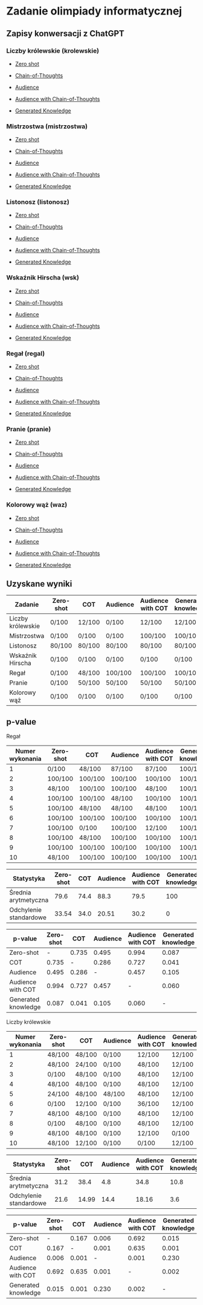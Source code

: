 # Zadanie olimpiady informatycznej

## Zapisy konwersacji z ChatGPT

### Liczby królewskie (krolewskie)

* [Zero shot](https://chat.openai.com/share/0e48a53f-1f03-44d2-a57c-d604a041e499)

* [Chain-of-Thoughts](https://chat.openai.com/share/351d304e-c711-41b8-a1d0-ffeb7493335f)

* [Audience](https://chat.openai.com/share/034674c9-fe98-4288-bf44-3e222cc6b7e6)

* [Audience with Chain-of-Thoughts](https://chat.openai.com/share/a4df69ce-5b43-4e97-8db8-15ed75b66bdb)

* [Generated Knowledge](https://chat.openai.com/share/eeb262f1-d2bd-4cd9-b535-1ff6c20ec9a6)

### Mistrzostwa (mistrzostwa)

* [Zero shot](https://chat.openai.com/share/43acabc4-cfad-453e-92a0-1f59540cd9e3)

* [Chain-of-Thoughts](https://chat.openai.com/share/4be93da9-b68b-46a3-a889-5ce5d67c241e)

* [Audience](https://chat.openai.com/share/750ff2fd-8158-4550-96f4-a56bde37193c)

* [Audience with Chain-of-Thoughts](https://chat.openai.com/share/92c57289-174e-4323-b46e-bed38f4e45e2)

* [Generated Knowledge](https://chat.openai.com/share/6d9a5a77-b8bb-4585-81ae-fb53711c3a14)

### Listonosz (listonosz)

* [Zero shot](https://chat.openai.com/share/8b5af078-41d8-40f7-9715-d1a17eef97b3)

* [Chain-of-Thoughts](https://chat.openai.com/share/0f7e7e4e-6d0b-49bb-ba1e-620dacb67d8f)

* [Audience](https://chat.openai.com/share/7a25cbe1-5b27-48b2-8f51-441faa0afbb6)

* [Audience with Chain-of-Thoughts](https://chat.openai.com/share/101cb783-d2d0-4e0c-96e1-4a31e798afe7)

* [Generated Knowledge](https://chat.openai.com/share/a4a43ed8-3be5-4b7e-8642-b836a248e0b3)

### Wskaźnik Hirscha (wsk)

* [Zero shot](https://chat.openai.com/share/071babba-5648-4911-b612-ea0219b94441)

* [Chain-of-Thoughts](https://chat.openai.com/share/fc34a781-b0fb-4724-8b1a-bd0408c7679a)

* [Audience](https://chat.openai.com/share/5f300511-c015-4c71-be24-07806c073b70)

* [Audience with Chain-of-Thoughts](https://chat.openai.com/share/482a333f-9b06-4b28-95f5-b572a9df1898)

* [Generated Knowledge](https://chat.openai.com/share/ce4f5002-fe04-4afa-9b7c-baf97dbd643f)

### Regał (regal)

* [Zero shot](https://chat.openai.com/share/0e45a618-86e7-49c6-8b8c-9a791e5afd97)

* [Chain-of-Thoughts](https://chat.openai.com/share/a1ba9b19-9ae3-4d7c-8b4d-e0bd0e78fb44)

* [Audience](https://chat.openai.com/share/505a56df-de44-4753-8627-021e70512a93)

* [Audience with Chain-of-Thoughts](https://chat.openai.com/share/0f93fc07-199f-46d0-86ea-e295eee83a1c)

* [Generated Knowledge](https://chat.openai.com/share/bf99b647-c231-438d-9f4c-18a25c909050)

### Pranie (pranie)

* [Zero shot](https://chat.openai.com/share/fd90bb89-dca1-4e01-8976-90e7d7d481bf)

* [Chain-of-Thoughts](https://chat.openai.com/share/9f12cf06-a21b-40bc-90de-b20e9631cd69)

* [Audience](https://chat.openai.com/share/fc74858a-e8a7-435c-8408-f36b24f3df9c)

* [Audience with Chain-of-Thoughts](https://chat.openai.com/share/4e652bd6-4ef0-478d-815a-1288f630a562)

* [Generated Knowledge](https://chat.openai.com/share/2352ee31-f8ba-464b-9fbb-7610c17376bb)

### Kolorowy wąż (waz)

* [Zero shot](https://chat.openai.com/share/6a62dc35-1699-4851-93fa-a906929644c4)

* [Chain-of-Thoughts](https://chat.openai.com/share/b2d359f9-e6fb-48e9-b908-26e9f67408d7)

* [Audience](https://chat.openai.com/share/df3f160d-6fc8-4a0e-9ee8-86b174180a9d)

* [Audience with Chain-of-Thoughts](https://chat.openai.com/share/fb606e53-9416-46ab-b8f3-378ba6307b51)

* [Generated Knowledge](https://chat.openai.com/share/bf4eec36-90b1-4461-beca-1323a2dd06d3)


## Uzyskane wyniki

| Zadanie                   | Zero-shot   | COT        | Audience    | Audience with COT | Generated knowledge
| ------------------------- | ----------- |----------- | ----------- | -----------       | -----------
| Liczby królewskie         | 0/100       | 12/100     | 0/100       | 12/100            | 12/100
| Mistrzostwa               | 0/100       | 0/100      | 0/100       | 100/100           | 100/100
| Listonosz                 | 80/100      | 80/100     | 80/100      | 80/100            | 80/100
| Wskaźnik Hirscha          | 0/100       | 0/100      | 0/100       | 0/100             | 0/100
| Regał                     | 0/100       | 48/100     | 100/100     | 100/100           | 100/100
| Pranie                    | 0/100       | 50/100     | 50/100      | 50/100            | 50/100
| Kolorowy wąż              | 0/100       | 0/100      | 0/100       | 0/100             | 0/100

## p-value

Regał

| Numer wykonania  | Zero-shot   | COT        | Audience    | Audience with COT | Generated knowledge
| ---------------- | ----------- |----------- | ----------- | -----------       | -----------
| 1                | 0/100       | 48/100     | 87/100      | 87/100            | 100/100
| 2                | 100/100     | 100/100    | 100/100     | 100/100           | 100/100
| 3                | 48/100      | 100/100    | 100/100     | 48/100            | 100/100
| 4                | 100/100     | 100/100    | 48/100      | 100/100           | 100/100
| 5                | 100/100     | 48/100     | 48/100      | 48/100            | 100/100
| 6                | 100/100     | 100/100    | 100/100     | 100/100           | 100/100
| 7                | 100/100     | 0/100      | 100/100     | 12/100            | 100/100
| 8                | 100/100     | 48/100     | 100/100     | 100/100           | 100/100
| 9                | 100/100     | 100/100    | 100/100     | 100/100           | 100/100
| 10               | 48/100      | 100/100    | 100/100     | 100/100           | 100/100

| Statystyka                 | Zero-shot | COT    | Audience | Audience with COT | Generated knowledge
| -------------------------- | ----------|------- | -------- | -----------       | -----------
| Średnia arytmetyczna       | 79.6      | 74.4   | 88.3     | 79.5              | 100
| Odchylenie standardowe     | 33.54     | 34.0   | 20.51    | 30.2              | 0

| p-value             | Zero-shot | COT    | Audience | Audience with COT | Generated knowledge
| ------------------- | ----------|------- | -------- | -----------       | -----------
| Zero-shot           | -         | 0.735  | 0.495    | 0.994             | 0.087
| COT                 | 0.735     | -      | 0.286    | 0.727             | 0.041
| Audience            | 0.495     | 0.286  | -        | 0.457             | 0.105
| Audience with COT   | 0.994     | 0.727  | 0.457    | -                 | 0.060
| Generated knowledge | 0.087     | 0.041  | 0.105    | 0.060             | -

Liczby królewskie

| Numer wykonania  | Zero-shot   | COT        | Audience    | Audience with COT | Generated knowledge
| ---------------- | ----------- |----------- | ----------- | -----------       | -----------
| 1                | 48/100      | 48/100     | 0/100       | 12/100            | 12/100
| 2                | 48/100      | 24/100     | 0/100       | 48/100            | 12/100
| 3                | 0/100       | 48/100     | 0/100       | 48/100            | 12/100
| 4                | 48/100      | 48/100     | 0/100       | 48/100            | 12/100
| 5                | 24/100      | 48/100     | 48/100      | 48/100            | 12/100
| 6                | 0/100       | 12/100     | 0/100       | 36/100            | 12/100
| 7                | 48/100      | 48/100     | 0/100       | 48/100            | 12/100
| 8                | 0/100       | 48/100     | 0/100       | 48/100            | 12/100
| 9                | 48/100      | 48/100     | 0/100       | 12/100            | 0/100
| 10               | 48/100      | 12/100     | 0/100       | 0/100             | 12/100

| Statystyka                 | Zero-shot | COT    | Audience | Audience with COT | Generated knowledge
| -------------------------- | ----------|------- | -------- | -----------       | -----------
| Średnia arytmetyczna       | 31.2      | 38.4   | 4.8      | 34.8              | 10.8
| Odchylenie standardowe     | 21.6      | 14.99  | 14.4     | 18.16             | 3.6

| p-value             | Zero-shot | COT    | Audience | Audience with COT | Generated knowledge
| ------------------- | ----------|------- | -------- | -----------       | -----------
| Zero-shot           | -         | 0.167  | 0.006    | 0.692             | 0.015
| COT                 | 0.167     | -      | 0.001    | 0.635             | 0.001
| Audience            | 0.006     | 0.001  | -        | 0.001             | 0.230
| Audience with COT   | 0.692     | 0.635  | 0.001    | -                 | 0.002
| Generated knowledge | 0.015     | 0.001  | 0.230    | 0.002             | -